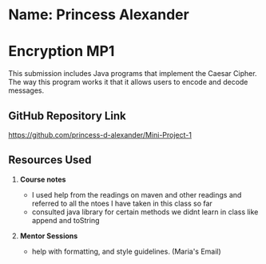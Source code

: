 # Name: Princess Alexander
# Encryption MP1

This submission includes Java programs that implement the Caesar Cipher. The way this program works it that it allows users to encode and decode messages.

## GitHub Repository Link

https://github.com/princess-d-alexander/Mini-Project-1 

## Resources Used

1. **Course notes**
   - I used help from the readings on maven and other readings and referred to all the ntoes I have taken in this class so far
   - consulted java library for certain methods we didnt learn in class like append and toString

2. **Mentor Sessions**
   - help with formatting, and style guidelines. (Maria's Email)


